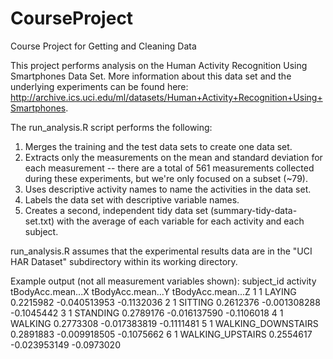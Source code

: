 CourseProject
=============

Course Project for Getting and Cleaning Data

This project performs analysis on the Human Activity Recognition Using Smartphones Data Set.  More information about this data set and the underlying experiments can be found here:  http://archive.ics.uci.edu/ml/datasets/Human+Activity+Recognition+Using+Smartphones.

The run_analysis.R script performs the following:
1. Merges the training and the test data sets to create one data set.
2. Extracts only the measurements on the mean and standard deviation for each measurement -- there are a total of 561 measurements collected during these experiments, but we're only focused on a subset (~79).
3. Uses descriptive activity names to name the activities in the data set.
4. Labels the data set with descriptive variable names. 
5. Creates a second, independent tidy data set (summary-tidy-data-set.txt) with the average of each variable for each activity and each subject.

run_analysis.R assumes that the experimental results data are in the "UCI HAR Dataset" subdirectory within its working directory.

Example output (not all measurement variables shown):
  subject_id           activity tBodyAcc.mean...X tBodyAcc.mean...Y tBodyAcc.mean...Z
1          1             LAYING         0.2215982      -0.040513953        -0.1132036
2          1            SITTING         0.2612376      -0.001308288        -0.1045442
3          1           STANDING         0.2789176      -0.016137590        -0.1106018
4          1            WALKING         0.2773308      -0.017383819        -0.1111481
5          1 WALKING_DOWNSTAIRS         0.2891883      -0.009918505        -0.1075662
6          1   WALKING_UPSTAIRS         0.2554617      -0.023953149        -0.0973020

